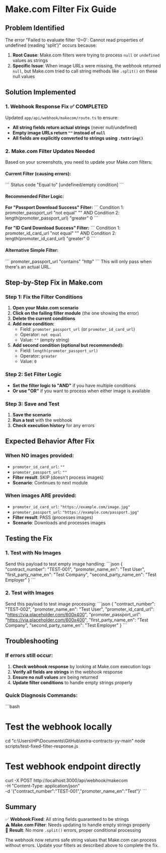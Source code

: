 # Make.com Filter Fix Guide

## Problem Identified

The error "Failed to evaluate filter '0=0': Cannot read properties of undefined (reading 'split')" occurs because:

1. **Root Cause**: Make.com filters were trying to process `null` or `undefined` values as strings
2. **Specific Issue**: When image URLs were missing, the webhook returned `null`, but Make.com tried to call string methods like `.split()` on these null values

## Solution Implemented

### 1. Webhook Response Fix ✅ COMPLETED

Updated `app/api/webhook/makecom/route.ts` to ensure:
- **All string fields return actual strings** (never null/undefined)
- **Empty image URLs return `""` instead of `null`**
- **All fields are explicitly converted to strings using `.toString()`**

### 2. Make.com Filter Updates Needed

Based on your screenshots, you need to update your Make.com filters:

#### Current Filter (causing errors):
\`\`\`
Status code "Equal to" [undefined/empty condition]
\`\`\`

#### Recommended Filter Logic:

**For "Passport Download Success" Filter:**
\`\`\`
Condition 1: promoter_passport_url "not equal" ""
AND
Condition 2: length(promoter_passport_url) "greater" 0
\`\`\`

**For "ID Card Download Success" Filter:**
\`\`\`
Condition 1: promoter_id_card_url "not equal" ""
AND 
Condition 2: length(promoter_id_card_url) "greater" 0
\`\`\`

#### Alternative Simple Filter:
\`\`\`
promoter_passport_url "contains" "http"
\`\`\`
This will only pass when there's an actual URL.

## Step-by-Step Fix in Make.com

### Step 1: Fix the Filter Conditions

1. **Open your Make.com scenario**
2. **Click on the failing filter module** (the one showing the error)
3. **Delete the current conditions**
4. **Add new condition:**
   - Field: `promoter_passport_url` (or `promoter_id_card_url`)
   - Operator: `not equal`
   - Value: `""` (empty string)
5. **Add second condition (optional but recommended):**
   - Field: `length(promoter_passport_url)`
   - Operator: `greater`
   - Value: `0`

### Step 2: Set Filter Logic

- **Set the filter logic to "AND"** if you have multiple conditions
- **Or use "OR"** if you want to process when either image is available

### Step 3: Save and Test

1. **Save the scenario**
2. **Run a test** with the webhook
3. **Check execution history** for any errors

## Expected Behavior After Fix

### When NO images provided:
- `promoter_id_card_url`: `""`
- `promoter_passport_url`: `""`
- **Filter result**: SKIP (doesn't process images)
- **Scenario**: Continues to next module

### When images ARE provided:
- `promoter_id_card_url`: `"https://example.com/image.jpg"`
- `promoter_passport_url`: `"https://example.com/passport.jpg"`
- **Filter result**: PASS (processes images)
- **Scenario**: Downloads and processes images

## Testing the Fix

### 1. Test with No Images
Send this payload to test empty image handling:
\`\`\`json
{
  "contract_number": "TEST-001",
  "promoter_name_en": "Test User",
  "first_party_name_en": "Test Company",
  "second_party_name_en": "Test Employer"
}
\`\`\`

### 2. Test with Images
Send this payload to test image processing:
\`\`\`json
{
  "contract_number": "TEST-002", 
  "promoter_name_en": "Test User",
  "promoter_id_card_url": "https://via.placeholder.com/600x400",
  "promoter_passport_url": "https://via.placeholder.com/600x400",
  "first_party_name_en": "Test Company",
  "second_party_name_en": "Test Employer"
}
\`\`\`

## Troubleshooting

### If errors still occur:

1. **Check webhook response** by looking at Make.com execution logs
2. **Verify all fields are strings** in the webhook response
3. **Ensure no null values** are being returned
4. **Update filter conditions** to handle empty strings properly

### Quick Diagnosis Commands:

\`\`\`bash
# Test the webhook locally
cd "c:\Users\HP\Documents\GitHub\extra-contracts-yy-main"
node scripts/test-fixed-filter-response.js

# Test webhook endpoint directly
curl -X POST http://localhost:3000/api/webhook/makecom \
  -H "Content-Type: application/json" \
  -d '{"contract_number":"TEST-001","promoter_name_en":"Test"}'
\`\`\`

## Summary

✅ **Webhook Fixed**: All string fields guaranteed to be strings  
⚠️ **Make.com Filter**: Needs updating to handle empty strings properly  
🎯 **Result**: No more `.split()` errors, proper conditional processing  

The webhook now returns safe string values that Make.com can process without errors. Update your filters as described above to complete the fix.

